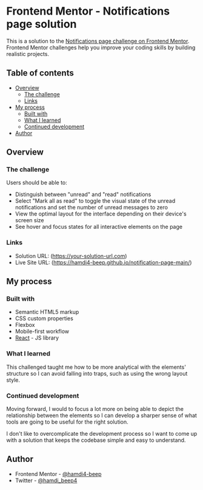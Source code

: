 # Frontend Mentor - Notifications page solution

This is a solution to the [Notifications page challenge on Frontend Mentor](https://www.frontendmentor.io/challenges/notifications-page-DqK5QAmKbC). Frontend Mentor challenges help you improve your coding skills by building realistic projects. 

## Table of contents

- [Overview](#overview)
  - [The challenge](#the-challenge)
  - [Links](#links)
- [My process](#my-process)
  - [Built with](#built-with)
  - [What I learned](#what-i-learned)
  - [Continued development](#continued-development)
- [Author](#author)

## Overview

### The challenge

Users should be able to:

- Distinguish between "unread" and "read" notifications
- Select "Mark all as read" to toggle the visual state of the unread notifications and set the number of unread messages to zero
- View the optimal layout for the interface depending on their device's screen size
- See hover and focus states for all interactive elements on the page

### Links

- Solution URL: (https://your-solution-url.com)
- Live Site URL: (https://hamdi4-beep.github.io/notification-page-main/)

## My process

### Built with

- Semantic HTML5 markup
- CSS custom properties
- Flexbox
- Mobile-first workflow
- [React](https://reactjs.org/) - JS library

### What I learned

This challenged taught me how to be more analytical with the elements' structure so I can avoid falling into traps, such as using the wrong layout style.

### Continued development

Moving forward, I would to focus a lot more on being able to depict the relationship between the elements so I can develop a sharper sense of what tools are going to be useful for the right solution.

I don't like to overcomplicate the development process so I want to come up with a solution that keeps the codebase simple and easy to understand.

## Author

- Frontend Mentor - [@hamdi4-beep](https://www.frontendmentor.io/profile/hamdi4-beep)
- Twitter - [@hamdi_beep4](https://x.com/hamdi_beep4)